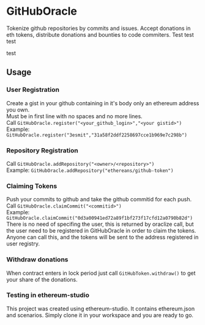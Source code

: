 # GitHubOracle 
Tokenize github repositories by commits and issues. Accept donations in eth tokens, distribute donations and bounties to code commiters.
Test
test
test






test



## Usage 
  
### User Registration
Create a gist in your github containing in it's body only an ethereum address you own.  
Must be in first line with no spaces and no more lines.  
Call `GitHubOracle.register("<your_github_login>","<your gistid>")`  
Example: `GitHubOracle.register("3esmit","31a58f2ddf2258697cce1b969e7c298b")`  
 
### Repository Registration  
Call `GitHubOracle.addRepository("<owner>/<repository>")`  
Example:  `GitHubOracle.addRepository("ethereans/github-token")`  
 
### Claiming Tokens  
Push your commits to github and take the github commitid for each push.
Call `GitHubOracle.claimCommit("<commitid>")`  
Example: `GitHubOracle.claimCommit("0d3a00941ed72a89f1bf273f17cfd12a0790b82d")`  
There is no need of specifing the user, this is returned by oraclize call, but the user need to be registered in GitHubOracle in order to claim the tokens. 
Anyone can call this, and the tokens will be sent to the address registered in user registry.

### Withdraw donations
When contract enters in lock period just call `GitHubToken.withdraw()` to get your share of the donations.

### Testing in ethereum-studio
This project was created using ethereum-studio. It contains ethereum.json and scenarios. 
Simply clone it in your workspace and you are ready to go.
